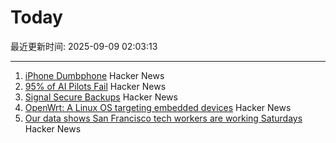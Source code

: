 # Today

最近更新时间: 2025-09-09 02:03:13

--- 
1. [iPhone Dumbphone](https://stopa.io/post/297) Hacker News
2. [95% of AI Pilots Fail](https://www.selector.ai/blog/95-of-ai-pilots-fail-heres-how-to-be-the-5/) Hacker News
3. [Signal Secure Backups](https://signal.org/blog/introducing-secure-backups/) Hacker News
4. [OpenWrt: A Linux OS targeting embedded devices](https://openwrt.org/) Hacker News
5. [Our data shows San Francisco tech workers are working Saturdays](https://ramp.com/velocity/san-francisco-tech-workers-996-schedule) Hacker News
